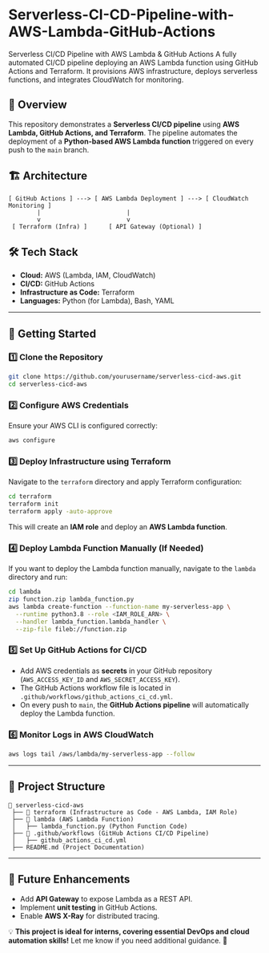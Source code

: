 # Serverless-CI-CD-Pipeline-with-AWS-Lambda-GitHub-Actions
Serverless CI/CD Pipeline with AWS Lambda &amp; GitHub Actions A fully automated CI/CD pipeline deploying an AWS Lambda function using GitHub Actions and Terraform. It provisions AWS infrastructure, deploys serverless functions, and integrates CloudWatch for monitoring.  

## 📌 Overview
This repository demonstrates a **Serverless CI/CD pipeline** using **AWS Lambda, GitHub Actions, and Terraform**. The pipeline automates the deployment of a **Python-based AWS Lambda function** triggered on every push to the `main` branch.

## 🏗 Architecture
```
[ GitHub Actions ] ---> [ AWS Lambda Deployment ] ---> [ CloudWatch Monitoring ]
        |                        |
        v                        v
 [ Terraform (Infra) ]      [ API Gateway (Optional) ]
```

## 🛠 Tech Stack
- **Cloud:** AWS (Lambda, IAM, CloudWatch)
- **CI/CD:** GitHub Actions
- **Infrastructure as Code:** Terraform
- **Languages:** Python (for Lambda), Bash, YAML

---

## 🚀 Getting Started

### 1️⃣ Clone the Repository
```bash
git clone https://github.com/yourusername/serverless-cicd-aws.git
cd serverless-cicd-aws
```

### 2️⃣ Configure AWS Credentials
Ensure your AWS CLI is configured correctly:
```bash
aws configure
```

### 3️⃣ Deploy Infrastructure using Terraform
Navigate to the `terraform` directory and apply Terraform configuration:
```bash
cd terraform
terraform init
terraform apply -auto-approve
```
This will create an **IAM role** and deploy an **AWS Lambda function**.

### 4️⃣ Deploy Lambda Function Manually (If Needed)
If you want to deploy the Lambda function manually, navigate to the `lambda` directory and run:
```bash
cd lambda
zip function.zip lambda_function.py
aws lambda create-function --function-name my-serverless-app \
  --runtime python3.8 --role <IAM_ROLE_ARN> \
  --handler lambda_function.lambda_handler \
  --zip-file fileb://function.zip
```

### 5️⃣ Set Up GitHub Actions for CI/CD
- Add AWS credentials as **secrets** in your GitHub repository (`AWS_ACCESS_KEY_ID` and `AWS_SECRET_ACCESS_KEY`).
- The GitHub Actions workflow file is located in `.github/workflows/github_actions_ci_cd.yml`.
- On every push to `main`, the **GitHub Actions pipeline** will automatically deploy the Lambda function.

### 6️⃣ Monitor Logs in AWS CloudWatch
```bash
aws logs tail /aws/lambda/my-serverless-app --follow
```

---

## 📂 Project Structure
```
📂 serverless-cicd-aws
 ├── 📂 terraform (Infrastructure as Code - AWS Lambda, IAM Role)
 ├── 📂 lambda (AWS Lambda Function)
 │   ├── lambda_function.py (Python Function Code)
 ├── 📂 .github/workflows (GitHub Actions CI/CD Pipeline)
 │   ├── github_actions_ci_cd.yml
 ├── README.md (Project Documentation)
```

---

## 🚀 Future Enhancements
- Add **API Gateway** to expose Lambda as a REST API.
- Implement **unit testing** in GitHub Actions.
- Enable **AWS X-Ray** for distributed tracing.

💡 **This project is ideal for interns, covering essential DevOps and cloud automation skills!** Let me know if you need additional guidance. 🚀

